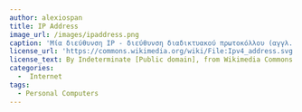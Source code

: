 ```yaml
---
author: alexiospan		
title: IP Address
image_url: /images/ipaddress.png
caption: 'Μία διεύθυνση IP - διεύθυνση διαδικτυακού πρωτοκόλλου (αγγλ. IP address - Internet Protocol address) είναι ένας μοναδικός αριθμός που χρησιμοποιείται από συσκευές σε ένα δίκτυο υπολογιστών που χρησιμοποιεί το Internet Protocol standard για τη μεταξύ τους αναγνώριση και συνεννόηση.'
license_url: 'https://commons.wikimedia.org/wiki/File:Ipv4_address.svg'
license_text: By Indeterminate [Public domain], from Wikimedia Commons
categories:
  -  Internet
tags:
  - Personal Computers
---
```

